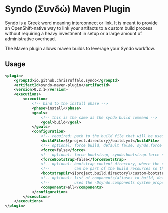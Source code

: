 # Syndo (Συνδώ) Maven Plugin
Syndo is a Greek word meaning interconnect or link. It is meant to provide an OpenShift-native way to link
your artifacts to a custom build process without requiring a heavy investment in setup or a large amount
of administrative overhead.

The Maven plugin allows maven builds to leverage your Syndo workflow.

## Usage
```xml
<plugin>
    <groupId>io.github.chrisruffalo.syndo</groupId>
    <artifactId>syndo-maven-plugin</artifactId>
    <version>0.2.1</version>
    <executions>
        <execution>
            <!-- bind to the install phase -->
            <phase>install</phase>
            <goals>
                <!-- this is the same as the syndo build command -->
                <goal>build</goal>
            </goals>
            <configuration>
                <!-- required: path to the build file that will be used for the build -->
                <buildFile>${project.directory}/build.yml</buildFile>
                <!-- optional: force build, default false, syndo.force system property if not provided -->
                <force>false</force>
                <!-- optional: force bootstrap, syndo.bootstrap.force system property if not provided -->
                <forceBootstrap>false</forceBootstrap>
                <!-- optional: bootstrap content directory, where the content is for building the syndo builder container -->
                <!--           can be part of the build resources so that filtering can affect the directory -->
                <bootstrapDir>${project.build.directory}/custom-bootstrap</bootstrapDir>
                <!-- optional: list of components/aliases to build, default is all, should be comma-separated.  -->
                <!--           uses the -Dsyndo.components system property if not provided.  -->
                <components>all</components>
            </configuration>
        </execution>
    </executions>
</plugin>
```
